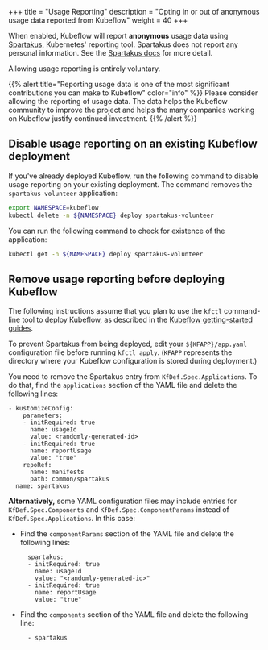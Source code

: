 +++
title = "Usage Reporting"
description = "Opting in or out of anonymous usage data reported from Kubeflow"
weight = 40
+++

When enabled, Kubeflow will report **anonymous** usage data using 
[Spartakus](https://github.com/kubernetes-incubator/spartakus), Kubernetes' 
reporting tool. Spartakus does not report any personal information. 
See the [Spartakus docs](https://github.com/kubernetes-incubator/spartakus) for 
more detail. 

Allowing usage reporting is entirely voluntary.

{{% alert title="Reporting usage data is one of the most significant contributions you can make to Kubeflow" color="info" %}}
Please consider allowing the reporting of usage data.
The data helps the Kubeflow community to improve the project and helps the many 
companies working on Kubeflow justify continued investment.
{{% /alert %}}

## Disable usage reporting on an existing Kubeflow deployment

If you've already deployed Kubeflow, run the following command to disable usage 
reporting on your existing deployment. The command removes the 
`spartakus-volunteer` application:

```bash
export NAMESPACE=kubeflow
kubectl delete -n ${NAMESPACE} deploy spartakus-volunteer
```

You can run the following command to check for existence of the application:

```bash
kubectl get -n ${NAMESPACE} deploy spartakus-volunteer
```

## Remove usage reporting before deploying Kubeflow

The following instructions assume that you plan to use the `kfctl` command-line
tool to deploy Kubeflow, as described in the 
[Kubeflow getting-started guides](/docs/started/getting-started/).

To prevent Spartakus from being deployed, edit your `${KFAPP}/app.yaml` 
configuration file before running `kfctl apply`. 
(`KFAPP` represents the directory where your Kubeflow configuration is stored 
during deployment.)

You need to remove the Spartakus entry from `KfDef.Spec.Applications`. To do 
that, find the `applications` section of the YAML file and delete the following 
lines:

    - kustomizeConfig:
        parameters:
        - initRequired: true
          name: usageId
          value: <randomly-generated-id>
        - initRequired: true
          name: reportUsage
          value: "true"
        repoRef:
          name: manifests
          path: common/spartakus
      name: spartakus

**Alternatively,** some YAML configuration files may include entries for 
`KfDef.Spec.Components` and `KfDef.Spec.ComponentParams` instead of 
`KfDef.Spec.Applications`. In this case:

- Find the `componentParams` section of the YAML file and delete the following 
  lines:

        spartakus:
        - initRequired: true
          name: usageId
          value: "<randomly-generated-id>"
        - initRequired: true
          name: reportUsage
          value: "true"


- Find the `components` section of the YAML file and delete the following 
  line:

        - spartakus
